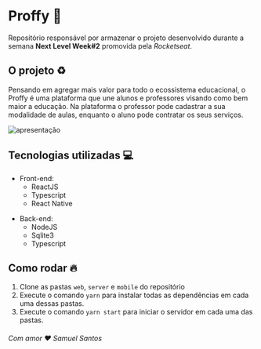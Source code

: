 # Proffy :rocket:

Repositório responsável por armazenar o projeto desenvolvido durante a semana **Next Level Week#2** promovida pela _Rocketseat_.

## O projeto :recycle:

Pensando em agregar mais valor para todo o ecossistema educacional, o Proffy é uma plataforma que une alunos e professores visando como bem maior a educação. Na plataforma o professor pode cadastrar a sua modalidade de aulas, enquanto o aluno pode contratar os seus serviços.

![apresentação](Proffyv1.gif)

## Tecnologias utilizadas :computer:

- Front-end:
  - ReactJS
  - Typescript
  - React Native

* Back-end:
  - NodeJS
  - Sqlite3
  - Typescript

## Como rodar :fire:

1. Clone as pastas `web`, `server` e `mobile` do repositório
1. Execute o comando `yarn` para instalar todas as dependências em cada uma dessas pastas.
1. Execute o comando `yarn start` para iniciar o servidor em cada uma das pastas.

###### Com amor :heart: Samuel Santos
